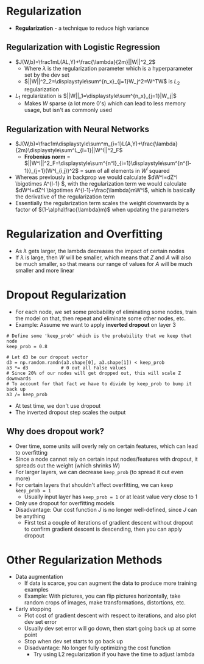 # Regularization
- **Regularization** - a technique to reduce high variance
## Regularization with Logistic Regression
- $J(W,b)=\frac1mL(AL,Y)+\frac{\lambda}{2m}||W||^2_2$
    - Where $\lambda$ is the regularization parameter which is a hyperparameter set by the dev set
    - $||W||^2_2=\displaystyle\sum^{n_x}_{j=1}W_j^2=W^TW$ is $L_2$ regularization
- $L_1$ regularization is $||W||_1=\displaystyle\sum^{n_x}_{j=1}|W_j|$ 
    - Makes $W$ sparse (a lot more 0's) which can lead to less memory usage, but isn't as commonly used
## Regularization with Neural Networks
- $J(W,b)=\frac1m\displaystyle\sum^m_{i=1}L(A,Y)+\frac{\lambda}{2m}\displaystyle\sum^L_{l=1}||W^l||^2_F$
    - **Frobenius norm** = $||W^l||^2_F=\displaystyle\sum^{n^l}_{i=1}\displaystyle\sum^{n^{l-1}}_{j=1}(W^l_{i,j})^2$ = sum of all elements in $W^l$ squared 
- Whereas previously in backprop we would calculate $dW^l=dZ^l \bigotimes A^{l-1} $, with the regularization term we would calculate $dW^l=dZ^l \bigotimes A^{l-1}+\frac{\lambda}mW^l$, which is basically the derivative of the regularization term
- Essentially the regularization term scales the weight downwards by a factor of $(1-\alpha\frac{\lambda}m)$ when updating the parameters

# Regularization and Overfitting
- As $\lambda$ gets larger, the lambda decreases the impact of certain nodes
- If $\lambda$ is large, then $W$ will be smaller, which means that $Z$ and $A$ will also be much smaller, so that means our range of values for $A$ will be much smaller and more linear

# Dropout Regularization
- For each node, we set some probability of eliminating some nodes, train the model on that, then repeat and eliminate some other nodes, etc.
- Example: Assume we want to apply **inverted dropout** on layer 3
```
# Define some 'keep_prob' which is the probability that we keep that node
keep_prob = 0.8

# Let d3 be our dropout vector
d3 = np.random.randn(a3.shape[0], a3.shape[1]) < keep_prob
a3 *= d3            # 0 out all False values
# Since 20% of our nodes will get dropped out, this will scale Z downwards
# To account for that fact we have to divide by keep_prob to bump it back up
a3 /= keep_prob     
```
- At test time, we don't use dropout
- The inverted dropout step scales the output

## Why does dropout work?
- Over time, some units will overly rely on certain features, which can lead to overfitting
- Since a node cannot rely on certain input nodes/features with dropout, it spreads out the weight (which shrinks $W$)
- For larger layers, we can decrease `keep_prob` (to spread it out even more)
- For certain layers that shouldn't affect overfitting, we can keep `keep_prob = 1`
    - Usually input layer has `keep_prob = 1` or at least value very close to 1
- Only use dropout for overfitting models
- Disadvantage: Our cost function $J$ is no longer well-defined, since $J$ can be anything
    - First test a couple of iterations of gradient descent without dropout to confirm gradient descent is descending, then you can apply dropout

# Other Regularization Methods
- Data augmentation
    - If data is scarce, you can augment the data to produce more training examples
    - Example: With pictures, you can flip pictures horizontally, take random crops of images, make transformations, distortions, etc.
- Early stopping
    - Plot cost of gradient descent with respect to iterations, and also plot dev set error
    - Usually dev set error will go down, then start going back up at some point
    - Stop when dev set starts to go back up
    - Disadvantage: No longer fully optimizing the cost function
        - Try using L2 regularization if you have the time to adjust lambda